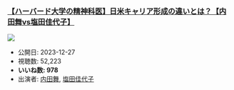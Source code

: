 ### [【ハーバード大学の精神科医】日米キャリア形成の違いとは？【内田舞vs塩田佳代子】](https://www.youtube.com/watch?v=L3o3-eRRq5Q)
[![](https://img.youtube.com/vi/L3o3-eRRq5Q/hqdefault.jpg)](https://www.youtube.com/watch?v=L3o3-eRRq5Q)
-   公開日: 2023-12-27
-   視聴数: 52,223
-   **いいね数: 978**
-   出演者: [内田舞](/rehacq_fan/people/内田舞 "wikilink"), [塩田佳代子](/rehacq_fan/people/塩田佳代子 "wikilink")
